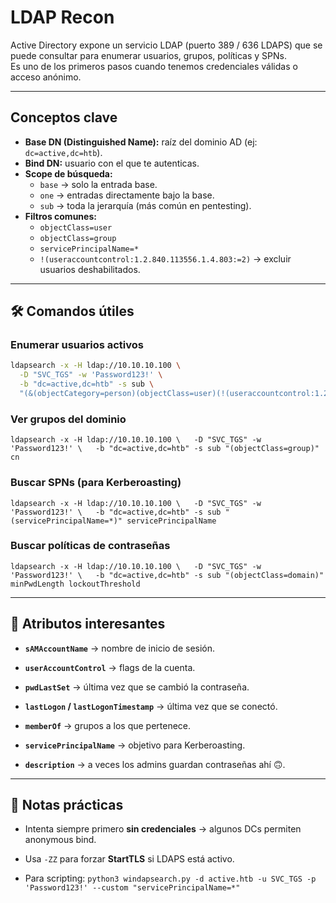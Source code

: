 # LDAP Recon 



Active Directory expone un servicio LDAP (puerto 389 / 636 LDAPS) que se puede consultar para enumerar usuarios, grupos, políticas y SPNs.  
Es uno de los primeros pasos cuando tenemos credenciales válidas o acceso anónimo.


--- 

##  Conceptos clave

- **Base DN (Distinguished Name):** raíz del dominio AD (ej: `dc=active,dc=htb`).
- **Bind DN:** usuario con el que te autenticas.
- **Scope de búsqueda:**
  - `base` → solo la entrada base.
  - `one` → entradas directamente bajo la base.
  - `sub` → toda la jerarquía (más común en pentesting).
- **Filtros comunes:**
  - `objectClass=user`
  - `objectClass=group`
  - `servicePrincipalName=*`
  - `!(useraccountcontrol:1.2.840.113556.1.4.803:=2)` → excluir usuarios deshabilitados.

---

## 🛠️ Comandos útiles

### Enumerar usuarios activos

```bash
ldapsearch -x -H ldap://10.10.10.100 \
  -D "SVC_TGS" -w 'Password123!' \
  -b "dc=active,dc=htb" -s sub \
  "(&(objectCategory=person)(objectClass=user)(!(useraccountcontrol:1.2.840.113556.1.4.803:=2)))" sAMAccountName
```


### Ver grupos del dominio

`ldapsearch -x -H ldap://10.10.10.100 \   -D "SVC_TGS" -w 'Password123!' \   -b "dc=active,dc=htb" -s sub "(objectClass=group)" cn`

### Buscar SPNs (para Kerberoasting)

`ldapsearch -x -H ldap://10.10.10.100 \   -D "SVC_TGS" -w 'Password123!' \   -b "dc=active,dc=htb" -s sub "(servicePrincipalName=*)" servicePrincipalName`

### Buscar políticas de contraseñas

`ldapsearch -x -H ldap://10.10.10.100 \   -D "SVC_TGS" -w 'Password123!' \   -b "dc=active,dc=htb" -s sub "(objectClass=domain)" minPwdLength lockoutThreshold`

---

## 🔑 Atributos interesantes

- **`sAMAccountName`** → nombre de inicio de sesión.
    
- **`userAccountControl`** → flags de la cuenta.
    
- **`pwdLastSet`** → última vez que se cambió la contraseña.
    
- **`lastLogon` / `lastLogonTimestamp`** → última vez que se conectó.
    
- **`memberOf`** → grupos a los que pertenece.
    
- **`servicePrincipalName`** → objetivo para Kerberoasting.
    
- **`description`** → a veces los admins guardan contraseñas ahí 🙃.
    

---

## 🧾 Notas prácticas

- Intenta siempre primero **sin credenciales** → algunos DCs permiten anonymous bind.
    
- Usa `-ZZ` para forzar **StartTLS** si LDAPS está activo.
    
- Para scripting: `python3 windapsearch.py -d active.htb -u SVC_TGS -p 'Password123!' --custom "servicePrincipalName=*"`